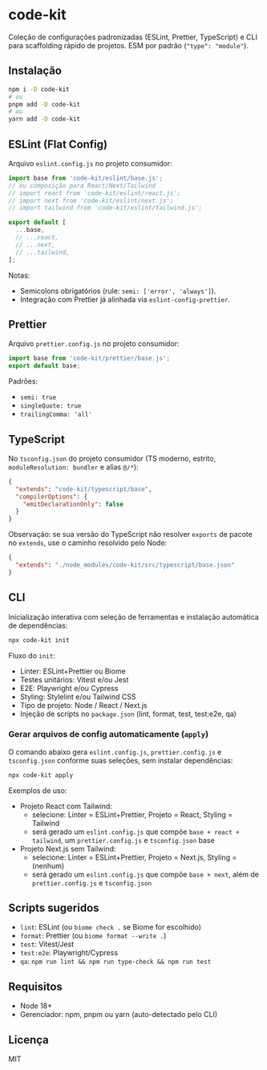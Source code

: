 # code-kit

Coleção de configurações padronizadas (ESLint, Prettier, TypeScript) e CLI para scaffolding rápido de projetos. ESM por padrão (`"type": "module"`).

## Instalação

```bash
npm i -D code-kit
# ou
pnpm add -D code-kit
# ou
yarn add -D code-kit
```

## ESLint (Flat Config)

Arquivo `eslint.config.js` no projeto consumidor:

```js
import base from 'code-kit/eslint/base.js';
// ou composição para React/Next/Tailwind
// import react from 'code-kit/eslint/react.js';
// import next from 'code-kit/eslint/next.js';
// import tailwind from 'code-kit/eslint/tailwind.js';

export default [
  ...base,
  // ...react,
  // ...next,
  // ...tailwind,
];
```

Notas:

- Semicolons obrigatórios (rule: `semi: ['error', 'always']`).
- Integração com Prettier já alinhada via `eslint-config-prettier`.

## Prettier

Arquivo `prettier.config.js` no projeto consumidor:

```js
import base from 'code-kit/prettier/base.js';
export default base;
```

Padrões:

- `semi: true`
- `singleQuote: true`
- `trailingComma: 'all'`

## TypeScript

No `tsconfig.json` do projeto consumidor (TS moderno, estrito, `moduleResolution: bundler` e alias `@/*`):

```json
{
  "extends": "code-kit/typescript/base",
  "compilerOptions": {
    "emitDeclarationOnly": false
  }
}
```

Observação: se sua versão do TypeScript não resolver `exports` de pacote no `extends`, use o caminho resolvido pelo Node:

```json
{
  "extends": "./node_modules/code-kit/src/typescript/base.json"
}
```

## CLI

Inicialização interativa com seleção de ferramentas e instalação automática de dependências:

```bash
npx code-kit init
```

Fluxo do `init`:

- Linter: ESLint+Prettier ou Biome
- Testes unitários: Vitest e/ou Jest
- E2E: Playwright e/ou Cypress
- Styling: Stylelint e/ou Tailwind CSS
- Tipo de projeto: Node / React / Next.js
- Injeção de scripts no `package.json` (lint, format, test, test:e2e, qa)

### Gerar arquivos de config automaticamente (`apply`)

O comando abaixo gera `eslint.config.js`, `prettier.config.js` e `tsconfig.json` conforme suas seleções, sem instalar dependências:

```bash
npx code-kit apply
```

Exemplos de uso:

- Projeto React com Tailwind:
  - selecione: Linter = ESLint+Prettier, Projeto = React, Styling = Tailwind
  - será gerado um `eslint.config.js` que compõe `base + react + tailwind`, um `prettier.config.js` e `tsconfig.json` base
- Projeto Next.js sem Tailwind:
  - selecione: Linter = ESLint+Prettier, Projeto = Next.js, Styling = (nenhum)
  - será gerado um `eslint.config.js` que compõe `base + next`, além de `prettier.config.js` e `tsconfig.json`

## Scripts sugeridos

- `lint`: ESLint (ou `biome check .` se Biome for escolhido)
- `format`: Prettier (ou `biome format --write .`)
- `test`: Vitest/Jest
- `test:e2e`: Playwright/Cypress
- `qa`: `npm run lint && npm run type-check && npm run test`

## Requisitos

- Node 18+
- Gerenciador: npm, pnpm ou yarn (auto-detectado pelo CLI)

## Licença

MIT
